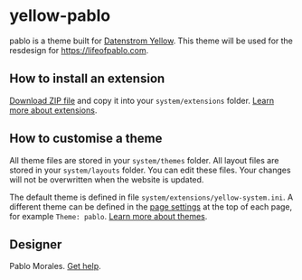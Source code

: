 # yellow-pablo

pablo is a theme built for [Datenstrom Yellow](https://github.com/datenstrom/yellow). This theme will be used for the resdesign for https://lifeofpablo.com.

## How to install an extension

[Download ZIP file](https://github.com/pmoralesgarcia/yellow-pablo/archive/refs/heads/main.zip) and copy it into your `system/extensions` folder. [Learn more about extensions](https://github.com/annaesvensson/yellow-update).

## How to customise a theme

All theme files are stored in your `system/themes` folder. All layout files are stored in your `system/layouts` folder. You can edit these files. Your changes will not be overwritten when the website is updated.

The default theme is defined in file `system/extensions/yellow-system.ini`. A different theme can be defined in the [page settings](https://github.com/annaesvensson/yellow-core#settings-page) at the top of each page, for example `Theme: pablo`. [Learn more about themes](https://datenstrom.se/yellow/help/how-to-customise-a-theme).

## Designer

Pablo Morales. [Get help](https://datenstrom.se/yellow/help/).
